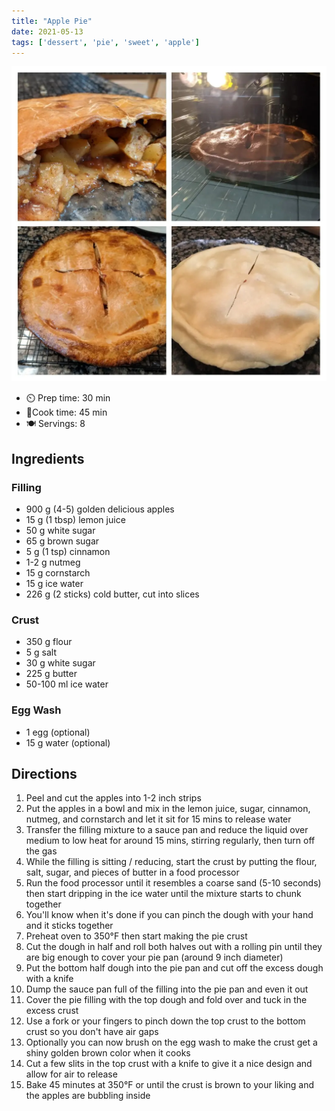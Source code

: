 ```yaml
---
title: "Apple Pie"
date: 2021-05-13
tags: ['dessert', 'pie', 'sweet', 'apple']
---
```


![Apple Pie](/recipes/pix/apple-pie.webp)

- ⏲️ Prep time: 30 min
- 🍳Cook time: 45 min
- 🍽️ Servings: 8

## Ingredients

### Filling

- 900 g (4-5) golden delicious apples
- 15 g (1 tbsp) lemon juice
- 50 g white sugar
- 65 g brown sugar
- 5 g (1 tsp) cinnamon
- 1-2 g nutmeg
- 15 g cornstarch
- 15 g ice water
- 226 g (2 sticks) cold butter, cut into slices

### Crust

- 350 g flour
- 5 g salt
- 30 g white sugar
- 225 g butter
- 50-100 ml ice water

### Egg Wash

- 1 egg (optional)
- 15 g water (optional)

## Directions

1. Peel and cut the apples into 1-2 inch strips
2. Put the apples in a bowl and mix in the lemon juice, sugar, cinnamon, nutmeg, and cornstarch and let it sit for 15 mins to release water
3. Transfer the filling mixture to a sauce pan and reduce the liquid over medium to low heat for around 15 mins, stirring regularly, then turn off the gas
4. While the filling is sitting / reducing, start the crust by putting the flour, salt, sugar, and pieces of butter in a food processor
5. Run the food processor until it resembles a coarse sand (5-10 seconds) then start dripping in the ice water until the mixture starts to chunk together
6. You'll know when it's done if you can pinch the dough with your hand and it sticks together
7. Preheat oven to 350°F then start making the pie crust
8.  Cut the dough in half and roll both halves out with a rolling pin until they are big enough to cover your pie pan (around 9 inch diameter)
9.  Put the bottom half dough into the pie pan and cut off the excess dough with a knife
10. Dump the sauce pan full of the filling into the pie pan and even it out
11. Cover the pie filling with the top dough and fold over and tuck in the excess crust
12. Use a fork or your fingers to pinch down the top crust to the bottom crust so you don't have air gaps
13. Optionally you can now brush on the egg wash to make the crust get a shiny golden brown color when it cooks
14. Cut a few slits in the top crust with a knife to give it a nice design and allow for air to release
15. Bake 45 minutes at 350°F or until the crust is brown to your liking and the apples are bubbling inside
